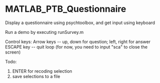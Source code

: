 # MATLAB_PTB_Questionnaire
Display a questionnaire using psychtoolbox, and get input using keyboard

Run a demo by executing runSurvey.m

Control keys:
  Arrow keys -- up, down for question; left, right for answer
  ESCAPE key -- quit loop (for now, you need to input "sca" to close the screen)

Todo:
  1. ENTER for recoding selection
  2. save selections to a file
